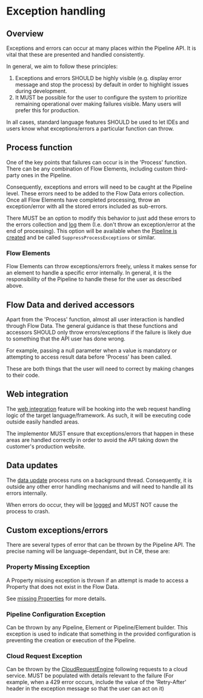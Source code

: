 # Exception handling

## Overview

Exceptions and errors can occur at many places within the Pipeline
API. It is vital that these are presented and handled consistently.

In general, we aim to follow these principles:

1. Exceptions and errors SHOULD be highly visible (e.g. display error message
   and stop the process) by default in order to highlight issues during
   development.
2. It MUST be possible for the user to configure the system to prioritize
   remaining operational over making failures visible. Many users will
   prefer this for production.

In all cases, standard language features SHOULD be used to
let IDEs and users know what exceptions/errors a particular function can
throw.

## Process function

One of the key points that failures can occur is in the 'Process' function.
There can be any combination of Flow Elements, including custom
third-party ones in the Pipeline.

Consequently, exceptions and errors will need to be caught at the Pipeline
level.
These errors need to be added to the Flow Data errors
collection. Once all Flow Elements have completed processing, throw an
exception/error with all the stored errors included as sub-errors.

There MUST be an option to modify this behavior to just add these errors
to the errors collection and [log](logging.md) them (I.e. don't throw an
exception/error at the end of processing). This option will be available
when the [Pipeline is created](../conceptual-overview.md#pipeline-builder)
and be called `SuppressProcessExceptions` or similar.

### Flow Elements

Flow Elements can throw exceptions/errors freely, unless it makes
sense for an element to handle a specific error internally.
In general, it is the responsibility of the Pipeline to handle these for
the user as described above.

## Flow Data and derived accessors

Apart from the 'Process' function, almost all user interaction is handled
through Flow Data.
The general guidance is that these functions and accessors SHOULD only
throw errors/exceptions if the failure is likely due to something that
the API user has done wrong.

For example, passing a null parameter when a value is mandatory or
attempting to access result data before 'Process' has been called.

These are both things that the user will need to correct by making changes to
their code.

## Web integration

The [web integration](web-integration.md) feature will be hooking into
the web request handling logic of the target language/framework. As such,
it will be executing code outside easily handled areas.

The implementor MUST ensure that exceptions/errors that happen in these areas are
handled correctly in order to avoid the API taking down the customer's
production website.

## Data updates

The [data update](data-updates.md) process runs on a background thread.
Consequently, it is outside any other error handling mechanisms and
will need to handle all its errors internally.

When errors do occur, they will be [logged](logging.md) and MUST NOT
cause the process to crash.

## Custom exceptions/errors

There are several types of error that can be thrown by the Pipeline API.
The precise naming will be language-dependant, but in C#, these are:

### Property Missing Exception

A Property missing exception is thrown if an attempt is made to access a
Property that does not exist in the Flow Data.

See [missing Properties](properties.md#missing-properties) for more details.

### Pipeline Configuration Exception

Can be thrown by any Pipeline, Element or Pipeline/Element builder. This
exception is used to indicate that something in the provided configuration is
preventing the creation or execution of the Pipeline.

### Cloud Request Exception

Can be thrown by the [CloudRequestEngine](../pipeline-elements/cloud-request-engine.md)
following requests to a cloud service. MUST be populated with details
relevant to the failure (For example, when a 429 error occurs, include the
value of the 'Retry-After' header in the exception message so that
the user can act on it)
